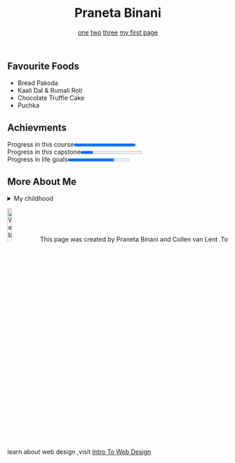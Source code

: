<!DOCTYPE html>
<html lang="en">
<head>
<meta charset="utf-8">
<meta name="viewport" content="width=device-width,initial-scale=1.0">
<title>Praneta</title>
<link rel="stylesheet" href="style1.css">
</head>
<body>
<header>
<h1>Praneta  Binani</h1>
<nav>
<a href="one.html">one</a>
<a href="two.html">two</a>
<a href="trial.html.html">three</a>
<a href="firstpage.html">my first page</a>
</nav>
</header>
<section>
<h2>Favourite Foods</h2>
<p>
<ul>
<li>Bread Pakoda</li>
<li>Kaali Dal & Rumali Roti</li>
<li>Chocolate Truffle Cake</li>
<li>Puchka</li>
</ul>
</p>
</section>
<section>
<h2>Achievments</h2>
<p>
<label>Progress in this course</label><progress value="1">100%</progress><br><label>Progress in this capstone</label><progress value="20" max="100">20%</progress><br><label>Progress in life goals</label><progress value="7.5" max="10">75%</progress>
</p>
</section>
<section>
<h2>More About Me</h2>
<details>
<summary>My childhood</summary>
<p>I have been in Kolkata,West Bengal,India since i was born.I have  loved singing and learning new things since my childhood.</p>
</details>
</section>
<footer>
<p><img src="http://www.intro-webdesign.com/images/newlogo.png" alt="Website logo" width="14%"> This page was created by Praneta Binani and Collen van Lent .To learn about web design ,visit <a href="http://www.intro-webdesign.com">Intro To Web Design</a></p>
</footer>
</body>

</html>
